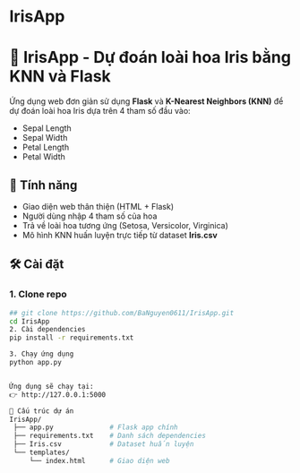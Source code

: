 # IrisApp
# 🌸 IrisApp - Dự đoán loài hoa Iris bằng KNN và Flask

Ứng dụng web đơn giản sử dụng **Flask** và **K-Nearest Neighbors (KNN)** để dự đoán loài hoa Iris dựa trên 4 tham số đầu vào:

- Sepal Length
- Sepal Width
- Petal Length
- Petal Width

## 🚀 Tính năng
- Giao diện web thân thiện (HTML + Flask)
- Người dùng nhập 4 tham số của hoa
- Trả về loài hoa tương ứng (Setosa, Versicolor, Virginica)
- Mô hình KNN huấn luyện trực tiếp từ dataset **Iris.csv**

## 🛠 Cài đặt

### 1. Clone repo
```bash
## git clone https://github.com/BaNguyen0611/IrisApp.git
cd IrisApp
2. Cài dependencies
pip install -r requirements.txt

3. Chạy ứng dụng
python app.py


Ứng dụng sẽ chạy tại:
👉 http://127.0.0.1:5000

📂 Cấu trúc dự án
IrisApp/
 ├── app.py              # Flask app chính
 ├── requirements.txt    # Danh sách dependencies
 ├── Iris.csv            # Dataset huấn luyện
 └── templates/
     └── index.html      # Giao diện web
